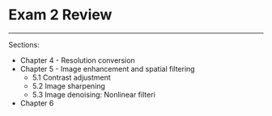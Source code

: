 # Exam 2 Review
---
Sections:
-	Chapter 4 - Resolution conversion
-	Chapter 5 - Image enhancement and spatial filtering
	-	5.1 Contrast adjustment
	-	5.2 Image sharpening
	-	5.3 Image denoising: Nonlinear filteri
-	Chapter 6